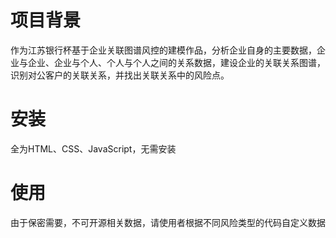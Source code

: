 # 项目背景
作为江苏银行杯基于企业关联图谱风控的建模作品，分析企业自身的主要数据，企业与企业、企业与个人、个人与个人之间的关系数据，建设企业的关联关系图谱，识别对公客户的关联关系，并找出关联关系中的风险点。
# 安装
全为HTML、CSS、JavaScript，无需安装
# 使用
由于保密需要，不可开源相关数据，请使用者根据不同风险类型的代码自定义数据
